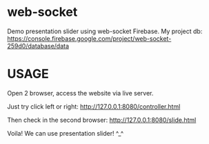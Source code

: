 # web-socket

Demo presentation slider using web-socket Firebase.
My project db:
https://console.firebase.google.com/project/web-socket-259d0/database/data

# **USAGE**
Open 2 browser, access the website via live server.

Just try click left or right:
http://127.0.0.1:8080/controller.html

Then check in the second browser:
http://127.0.0.1:8080/slide.html

Voila! We can use presentation slider! ^_^

